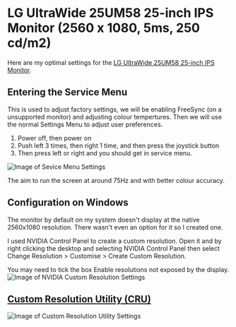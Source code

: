 # LG UltraWide 25UM58 25-inch IPS Monitor (2560 x 1080, 5ms, 250 cd/m2)
Here are my optimal settings for the [LG UltraWide 25UM58 25-inch IPS Monitor](https://amzn.to/2VjEetA).

## Entering the Service Menu
This is used to adjust factory settings, we will be enabling FreeSync (on a unsupported monitor) and adjusting colour tempertures. Then we will use the normal Settings Menu to adjust user preferences.

1. Power off, then power on
2. Push left 3 times, then right 1 time, and then press the joystick button
3. Then press left or right and you should get in service menu.

![Image of Sevice Menu Settings](https://p162.p2.n0.cdn.getcloudapp.com/items/L1u7oqxw/WhatsApp%20Image%202020-04-10%20at%2005.06.12.jpeg?v=6cf42ebcb1707fae3963d28af0e28e30)


The aim to run the screen at around 75Hz and with better colour accuracy.

## Configuration on Windows
The monitor by default on my system doesn't display at the native 2560x1080 resolution. There wasn't even an option for it so I created one.

I used NVIDIA Control Panel to create a custom resolution. Open it and by right clicking the desktop and selecting NVIDIA Control Panel then select Change Resolution > Customise > Create Custom Resolution.

You may need to tick the box Enable resolutions not exposed by the display.
![Image of NVIDIA Custom Resolution Settings](https://p162.p2.n0.cdn.getcloudapp.com/items/qGudjLO4/Edit%20Custom%20Resolution%20%26%20Customise%20%26%20NVIDIA%20Control%20Panel%202020-04-10%20at%2012.02.45%20AM.png?v=6eba8d34cf8d313765a717bbb623c3ca)

## [Custom Resolution Utility (CRU)](https://www.monitortests.com/forum/Thread-Custom-Resolution-Utility-CRU)

![Image of Custom Resolution Utility Settings](
https://p162.p2.n0.cdn.getcloudapp.com/items/nOu8d0Q8/Parsec%202020-04-10%20at%202.50.10%20AM.png?v=bd6c470a9dd264eb9e4191e0ec3e67a7)
